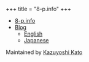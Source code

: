 +++
title = "8-p.info"
+++

- [8-p.info](/)
- [Blog](https://blog.8-p.info/)
  - [English](https://blog.8-p.info/en/)
  - [Japanese](https://blog.8-p.info/ja/)

Maintained by [Kazuyoshi Kato](/me/)
